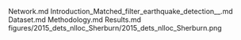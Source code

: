 Network.md
Introduction_Matched_filter_earthquake_detection__.md
Dataset.md
Methodology.md
Results.md
figures/2015_dets_nlloc_Sherburn/2015_dets_nlloc_Sherburn.png
